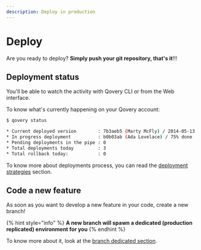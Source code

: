 ```yaml
---
description: Deploy in production
---
```


# Deploy

Are you ready to deploy? **Simply push your git repository, that's it**!!!

## Deployment status

You'll be able to watch the activity with Qovery CLI or from the Web interface.

To know what's currently happening on your Qovery account:

```bash
$ qovery status

* Current deployed version        : 7b3aeb5 (Marty McFly) / 2014-05-13 02:56
* In progress deployment          : b0b03ab (Ada Lovelace) / 75% done
* Pending deployments in the pipe : 0
* Total deployments today         : 3
* Total rollback today:           : 0
```

To know more about deployments process, you can read the [deployment strategies](../extending-qovery/deployments-strategies/) section.

## Code a new feature

As soon as you want to develop a new feature in your code, create a new branch!

{% hint style="info" %}
**A new branch will spawn a dedicated \(production replicated\) environment for you**
{% endhint %}

To know more about it, look at the [branch dedicated section](../extending-qovery/branches.md).


